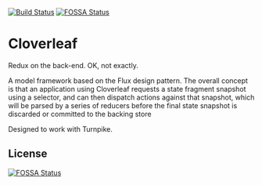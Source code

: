 [![Build Status](https://travis-ci.org/jay-depot/cloverleaf.svg?branch=master)](https://travis-ci.org/jay-depot/cloverleaf) [![FOSSA Status](https://app.fossa.io/api/projects/git%2Bgithub.com%2Fjay-depot%2Fcloverleaf.svg?type=shield)](https://app.fossa.io/projects/git%2Bgithub.com%2Fjay-depot%2Fcloverleaf?ref=badge_shield)

# Cloverleaf

Redux on the back-end. OK, not exactly.

A model framework based on the Flux design pattern. The overall concept is that an application using
Cloverleaf requests a state fragment snapshot using a selector, and can then dispatch actions against
that snapshot, which will be parsed by a series of reducers before the final state snapshot is
discarded or committed to the backing store

Designed to work with Turnpike.

## License

[![FOSSA Status](https://app.fossa.io/api/projects/git%2Bgithub.com%2Fjay-depot%2Fcloverleaf.svg?type=large)](https://app.fossa.io/projects/git%2Bgithub.com%2Fjay-depot%2Fcloverleaf?ref=badge_large)
